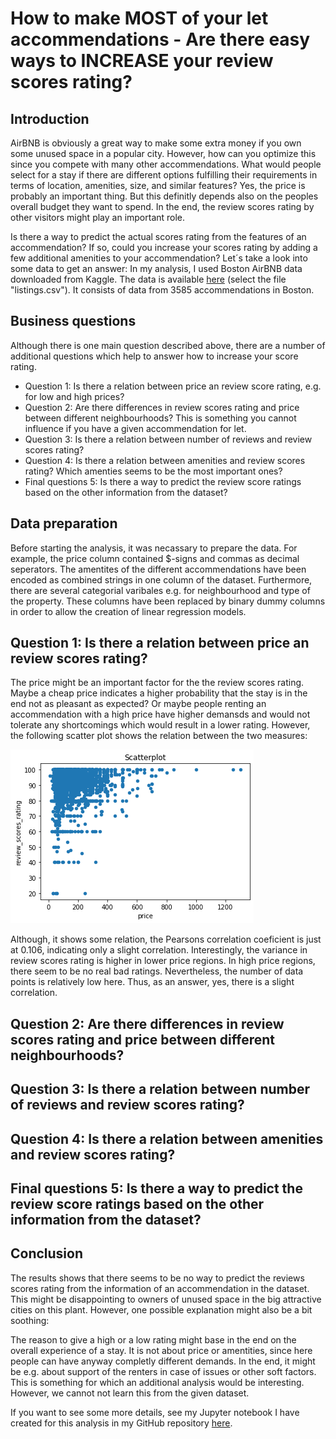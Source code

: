 # How to make MOST of your let accommendations - Are there easy ways to INCREASE your review scores rating?

## Introduction
AirBNB is obviously a great way to make some extra money if you own some unused space in a popular city. However, how can you optimize this since you compete with many other accommendations. What would people select for a stay if there are different options fulfilling their requirements in terms of location, amenities, size, and similar features? Yes, the price is probably an important thing. But this definitly depends also on the peoples overall budget they want to spend. In the end, the review scores rating by other visitors might play an important role.

Is there a way to predict the actual scores rating from the features of an accommendation? If so, could you increase your scores rating by adding a few additional amenities to your accommendation? Let´s take a look into some data to get an answer: In my analysis, I used Boston AirBNB data downloaded from Kaggle. The data is available [here](https://www.kaggle.com/airbnb/boston/data) (select the file "listings.csv"). It consists of data from 3585 accommendations in Boston.

## Business questions
Although there is one main question described above, there are a number of additional questions which help to answer how to increase your score rating.

* Question 1: Is there a relation between price an review score rating, e.g. for low and high prices?
* Question 2: Are there differences in review scores rating and price between different neighbourhoods? This is something you cannot influence if you have a given accommendation for let.
* Question 3: Is there a relation between number of reviews and review scores rating?
* Question 4: Is there a relation between amenities and review scores rating? Which amenties seems to be the most important ones?
* Final questions 5: Is there a way to predict the review score ratings based on the other information from the dataset?

## Data preparation
Before starting the analysis, it was necassary to prepare the data. For example, the price column contained $-signs and commas as decimal seperators. The amentites of the different accommendations have been encoded as combined strings in one column of the dataset. Furthermore, there are several categorial varibales e.g. for neighbourhood and type of the property. These columns have been replaced by binary dummy columns in order to allow the creation of linear regression models.

## Question 1: Is there a relation between price an review scores rating?
The price might be an important factor for the the review scores rating. Maybe a cheap price indicates a higher probability that the stay is in the end not as pleasant as expected? Or maybe people renting an accommendation with a high price have higher demansds and would not tolerate any shortcomings which would result in a lower rating. However, the following scatter plot shows the relation between the two measures:

![Scatterplot: Relation between price and review scores rating](./images/question1.png "Relation between price and review scores rating")

Although, it shows some relation, the Pearsons correlation coeficient is just at 0.106, indicating only a slight correlation. Interestingly, the variance in review scores rating is higher in lower price regions. In high price regions, there seem to be no real bad ratings. Nevertheless, the number of data points is relatively low here. Thus, as an answer, yes, there is a slight correlation.

## Question 2: Are there differences in review scores rating and price between different neighbourhoods?

## Question 3: Is there a relation between number of reviews and review scores rating?

## Question 4: Is there a relation between amenities and review scores rating?

## Final questions 5: Is there a way to predict the review score ratings based on the other information from the dataset?

## Conclusion
The results shows that there seems to be no way to predict the reviews scores rating from the information of an accommendation in the dataset. This might be disappointing to owners of unused space in the big attractive cities on this plant. However, one possible explanation might also be a bit soothing:

The reason to give a high or a low rating might base in the end on the overall experience of a stay. It is not about price or amentities, since here people can have anyway completly different demands. In the end, it might be e.g. about support of the renters in case of issues or other soft factors. This is something for which an additional analysis would be interesting. However, we cannot not learn this from the given dataset.

If you want to see some more details, see my Jupyter notebook I have created for this analysis in my GitHub repository [here](https://github.com/MiRoDS/DataScience_Project1).
